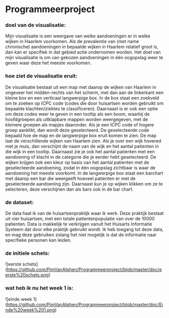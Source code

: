 # Programmeerproject

### doel van de visualisatie:
Mijn visualisatie is een weergave van welke aandoeningen er in welke wijken in Haarlem voorkomen. Als de prevalentie van (met name chronische) aandoeningen in bepaalde wijken in Haarlem relatief groot is, dan kan er specifiek in dat gebied actie ondernomen worden. Het doel van mijn visualisatie is om van gekozen aandoeningen in één oogopslag weer te geven waar deze het meeste voorkomen.

### hoe ziet de visualisatie eruit:
De visualisatie bestaat uit een map met daarop de wijken van Haarlem in ongeveer het midden-rechts van het scherm, met dan aan de linkerkant een kleine box en een verticaal langwerpige box. 
   In de box staat een zoekveld om te zoeken op ICPC code (codes die door huisartsen worden gebruikt om bepaalde klachten/ziektes te classificeren). Daarnaast is er ook een optie om deze codes weer te geven in een tooltip als een boom, waarbij de hoofdgroepen als uitklapbare mappen worden weergegeven, met de kleinere groepen als mapjes daaronder. Als je een ICPC code of hogere groep aanklikt, dan wordt deze geselecteerd. De geselecteerde code bepaald hoe de map en de langwerpige box eruit komen te zien. 
   De map laat de verschillende wijken van Haarlem zien. Als je over een wijk hovered met je muis, dan verschijnt de naam van de wijk en het aantal patienten in die wijk in een tooltip. Daarnaast zie je ook het aantal patienten met een aandoening of klacht in de categorie die je eerder hebt geselecteerd. De wijken krijgen ook een kleur op basis van het aantal patienten met de geselecteerde aandoening, zodat in één oogopslag zichtbaar is waar de aandoening het meeste voorkomt. 
   In de langwerpige box staat een barchart met daarop een bar die weergeeft hoeveel patienten er met de geselecteerde aandoening zijn. Daarnaast kun je op wijken klikken om ze te selecteren, deze verschijnen dan als bars ook in de bar chart. 
   
### de dataset:
De data haal ik van de huisartsenpraktijk waar ik werk. Deze praktijk bestaat uit vier huisartsen, met een totale patientenpopulatie van over de 10000 patienten. Data is makkelijk te verkrijgen vanuit het Huisarts Informatie Systeem dat door elke praktijk gebruikt wordt. Ik heb toegang tot deze data, en mag deze gebruiken zolang het niet mogelijk is dat de informatie naar specifieke personen kan leiden. 

### de initiele schets:
![eerste schets] (https://github.com/PimVanAlphen/Programmeerproject/blob/master/doc/eerste%20schets.png)

### wat heb ik nu het week 1 is:
![einde week 1] (https://github.com/PimVanAlphen/Programmeerproject/blob/master/doc/Einde%20week%201.png)
